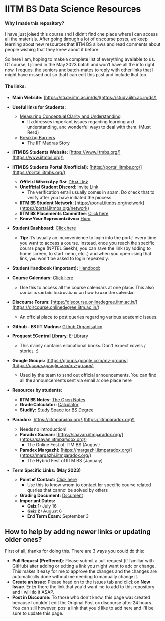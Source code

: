 # IITM BS Data Science Resources

#### Why I made this repository?
I have just joined this course and I didn’t find one place where I can access all the materials. After going through a lot of discourse posts, we keep learning about new resources that IITM BS allows and read comments about people wishing that they knew about it before.

So here I am, hoping to make a complete list of everything available to us. Of course, I joined in the May 2023 batch and won’t have all the info right now. I request the seniors and batch-mates to reply with other links that I might have missed out so that I can edit this post and include that too.

#### The links:
* **Main Website:** [https://study.iitm.ac.in/ds/](https://study.iitm.ac.in/ds/)
* **Useful links for Students:**
   * [Measuring Conceptual Clarity and Understanding](https://discourse.onlinedegree.iitm.ac.in/t/measuring-conceptual-clarity-and-understanding/85980/16)
      * It addresses important issues regarding learning and understanding, and wonderful ways to deal with them. (Must Read)
   * [Breaking Barriers](https://www.youtube.com/watch?v=uOcgv5OR6zU)
      * The IIT Madras Story
* **IITM BS Students Website:** [https://www.iitmbs.org/](https://www.iitmbs.org/)
* **IITM BS Students Portal (Unofficial):** [https://portal.iitmbs.org/](https://portal.iitmbs.org/)
   * **Official WhatsApp Bot**: [Chat Link](https://wa.me/message/IVROM2UN7XIJL1)
   * **Unofficial Student Discord**: [Invite Link](https://discord.gg/iitm-bs-students-762774569827565569)
      * The verification email usually comes in spam. Do check that to verify after you have initiated the process.
   * **IITM BS Student Network**: [https://portal.iitmbs.org/network](https://portal.iitmbs.org/network)
   * **IITM BS Placements Committee**: [Click here](https://sites.google.com/study.iitm.ac.in/dsplacements)
   * **Know Your Representatives:** [Here](https://portal.iitmbs.org/representatives)
* **Student Dashboard**: [Click here](https://app.onlinedegree.iitm.ac.in/student_dashboard/current_courses)
   * **Tip:** It's usually an inconvenience to login into the portal every time you want to access a course. Instead, once you reach the specific course page (NPTEL Seekh), you can save the link (by adding to home screen, to start menu, etc..) and when you open using that link, you won't be asked to login repeatedly.
*  **Student Handbook (Important):** [Handbook](https://drive.google.com/file/d/1reCLaan2aUfjcAvgXEFne7j3p1j93ZcQ/view?usp=sharing)
* **Course Calendars:** [Click here](https://discourse.onlinedegree.iitm.ac.in/t/course-tip-stay-on-top-of-your-term-with-calendar/44947)
   * Use this to access all the course calendars at one place. This also contains certain instructions on how to use the calendar.
* **Discourse Forum:** [https://discourse.onlinedegree.iitm.ac.in/](https://discourse.onlinedegree.iitm.ac.in/)
   * An official place to post queries regarding various academic issues. 
* **Github - BS IIT Madras:** [Github Organisation](https://accounts.google.com/o/saml2/initsso?idpid=C00v4kcdj&spid=178154672241&forceauthn=false)
* **Proquest ECentral Library:** [E-Library](https://accounts.google.com/o/saml2/initsso?idpid=C00v4kcdj&spid=921466707047&forceauthn=false)
   * This mainly contains educational books. Don't expect novels / stories. :)
* **Google Groups:** [https://groups.google.com/my-groups](https://groups.google.com/my-groups)
   * Used by the team to send out official announcements. You can find all the announcements sent via email at one place here.
* **Resources by students:** 
   * **IITM BS Notes:** [The Open Notes](https://theopennotes.in/course/63fd9e3c553314fb9fc19524)
   * **Grade Calculator:** [Calculator](https://grade-calc-v2.vercel.app/)
   * **Studify:** [Study Space for BS Degree](https://studify.space/)
* **Paradox:** [https://iitmparadox.org/](https://iitmparadox.org/)
   * Needs no introduction! 
   * **Paradox Saavan:** [https://saavan.iitmparadox.org/](https://saavan.iitmparadox.org/)
      * The Online Fest of IITM BS (August)
   * **Paradox Margazhi:** [https://margazhi.iitmparadox.org/](https://margazhi.iitmparadox.org/)
      * The Hybrid Fest of IITM BS (January)

* **Term Specific Links: (May 2023)**
   * **Point of Contact:** [Click here](https://discourse.onlinedegree.iitm.ac.in/t/point-of-contact-course-support-term2-2023/79647)
     * Use this to know whom to contact for specific course related queries that cannot be solved by others
   * **Grading Document:** [Document](https://docs.google.com/document/d/e/2PACX-1vS_vxkPcqJV0iT9XxW_3YMhh8_8I0CIDBDvs7AUQtyCriisYxPLrbEqv1OhwXrE_A/pub)
   * **Important Dates:**
      * **Quiz 1:** July 16
      * **Quiz 2:** August 6
      * **End Term Exam:** September 3

## How to help by adding newer links or updating older ones?
First of all, thanks for doing this. There are 3 ways you could do this:
- **Pull Request (Preffered)**: Please submit a pull request (if familiar with GitHub) after adding or editing a link you might want to add or change. This makes it easy for me to approve the changes and the changes are automatically done without me needing to manually change it.
- **Create an Issue:** Please head on to the [issues](https://github.com/bsc-iitm/Resources/issues) tab and click on **New Issue**. Enter there the link that you'd want me to add to this repository and I will do it ASAP.
- **Post in Discourse:** To those who don't know, this page was created because I couldn't edit the Original Post on discourse after 24 hours. You can still however, post a link that you'd like to add here and I'll be sure to update this page.
